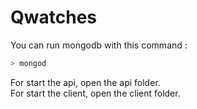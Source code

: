 # Qwatches

You can run mongodb with this command :
```bash
> mongod
```
For start the api, open the api folder.<br>
For start the client, open the client folder.